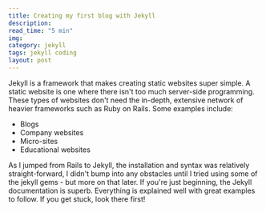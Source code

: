 ```yaml
---
title: Creating my first blog with Jekyll
description:
read_time: "5 min"
img:
category: jekyll
tags: jekyll coding
layout: post
---
```


Jekyll is a framework that makes creating static websites super simple. A static website is one where there isn't too much server-side programming. These types of websites don't need the in-depth, extensive network of heavier frameworks such as Ruby on Rails. <!--break--> Some examples include:
  - Blogs
  - Company websites
  - Micro-sites
  - Educational websites

As I jumped from Rails to Jekyll, the installation and syntax was relatively straight-forward, I didn't bump into any obstacles until I tried using some of the jekyll gems - but more on that later. If you're just beginning, the Jekyll documentation is superb. Everything is explained well with great examples to follow. If you get stuck, look there first!


